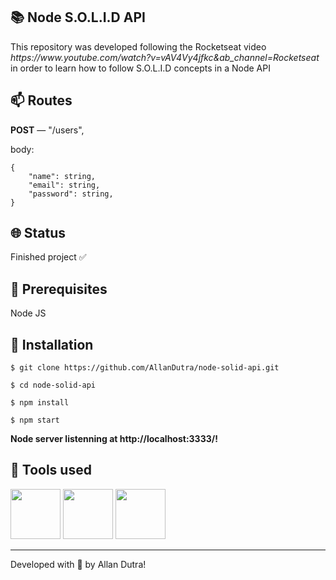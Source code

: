 ## 📚 Node S.O.L.I.D API
<p>This repository was developed following the Rocketseat video <i><a>https://www.youtube.com/watch?v=vAV4Vy4jfkc&ab_channel=Rocketseat</a></i> in order to learn how to follow S.O.L.I.D concepts in a Node API</p>

## 📫 Routes

<strong>POST</strong> — "/users",

body:

```
{
	"name": string,
	"email": string,
	"password": string,
}
```

## 🌐 Status
<p>Finished project ✅</p>

## 🧰 Prerequisites
<p>Node JS</p>

## 🔧 Installation
`$ git clone https://github.com/AllanDutra/node-solid-api.git`

`$ cd node-solid-api`

`$ npm install`

`$ npm start`

<strong>Node server listenning at http://localhost:3333/!</strong>

## 🔨 Tools used

<div>
<img src="https://cdn.jsdelivr.net/gh/devicons/devicon/icons/nodejs/nodejs-original.svg" width="80" /> 
<img src="https://cdn.jsdelivr.net/gh/devicons/devicon/icons/typescript/typescript-original.svg" width="80" />
<img src="https://cdn.jsdelivr.net/gh/devicons/devicon/icons/express/express-original.svg" width="80" />
</div>

<hr>

Developed with 💜 by Allan Dutra!
